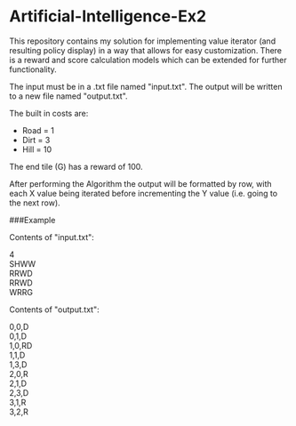 # Artificial-Intelligence-Ex2
This repository contains my solution for implementing value iterator (and resulting policy display) in a way that allows for easy customization. There is a reward and score calculation models which can be extended for further functionality.

The input must be in a .txt file named "input.txt". The output will be written to a new file named "output.txt".

The built in costs are:
* Road = 1
* Dirt = 3
* Hill = 10

The end tile (G) has a reward of 100.

After performing the Algorithm the output will be formatted by row, 
with each X value being iterated before incrementing the Y value (i.e. going to the next row).

###Example

Contents of "input.txt":

4<br />
SHWW<br />
RRWD<br />
RRWD<br />
WRRG<br />

Contents of "output.txt":

0,0,D<br />
0,1,D<br />
1,0,RD<br />
1,1,D<br />
1,3,D<br />
2,0,R<br />
2,1,D<br />
2,3,D<br />
3,1,R<br />
3,2,R<br />